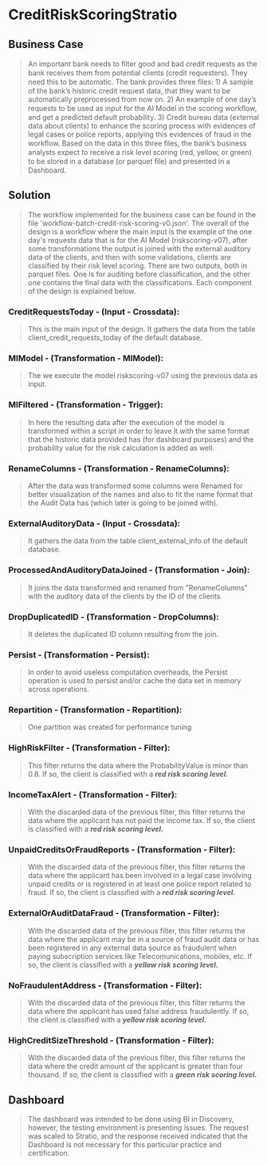 # CreditRiskScoringStratio

## Business Case

> An important bank needs to ﬁlter good and bad credit requests as the bank receives them from potential clients (credit requesters). They need this to be automatic. The bank provides three ﬁles: 1) A sample of the bank’s historic credit request data, that they want to be automatically preprocessed from now on. 2) An example of one day’s requests to be used as input for the AI Model in the scoring workﬂow, and get a predicted default probability. 3) Credit bureau data (external data about clients) to enhance the scoring process with evidences of legal cases or police reports, applying this evidences of fraud in the workﬂow. Based on the data in this three ﬁles, the bank’s business analysts expect to receive a risk level scoring (red, yellow, or green) to be stored in a database (or parquet ﬁle) and presented in a Dashboard.

## Solution

> The workflow implemented for the business case can be found in the file 'workflow-batch-credit-risk-scoring-v0.json'. The overall of the design is a workflow where the main input is the example of the one day's requests data that is for the AI Model (riskscoring-v07), after some transformations the output is joined with the external auditory data of the clients, and then with some validations, clients are classified by their risk level scoring. There are two outputs, both in parquet files. One is for auditing before classification, and the other one contains the final data with the classifications. Each component of the design is explained below.

### CreditRequestsToday - (Input - Crossdata):

> This is the main input of the design. It gathers the data from the table client_credit_requests_today of the default database.

### MlModel - (Transformation - MlModel):

> The we execute the model riskscoring-v07 using the previous data as input.

### MlFiltered - (Transformation - Trigger):

> In here the resulting data after the execution of the model is transformed within a script in order to leave it with the same format that the historic data provided has (for dashboard purposes) and the probability value for the risk calculation is added as well.

### RenameColumns - (Transformation - RenameColumns):

> After the data was transformed some columns were Renamed for better visualization of the names and also to fit the name format that the Audit Data has (which later is going to be joined with).

### ExternalAuditoryData - (Input - Crossdata):

> It gathers the data from the table client_external_info of the default database.

### ProcessedAndAuditoryDataJoined - (Transformation - Join):

> It joins the data transformed and renamed from "RenameColumns" with the auditory data of the clients by the ID of the clients.

### DropDuplicatedID - (Transformation - DropColumns):

> It deletes the duplicated ID column resulting from the join.

### Persist - (Transformation - Persist):

> In order to avoid useless computation overheads, the Persist operation is used to persist and/or cache the data set in memory across operations.

### Repartition - (Transformation - Repartition):

> One partition was created for performance tuning

### HighRiskFilter - (Transformation - Filter):

> This filter returns the data where the ProbabilityValue is minor than 0.8. If so, the client is classified with a ***red risk scoring level.***

### IncomeTaxAlert - (Transformation - Filter):

> With the discarded data of the previous filter, this filter returns the data where the applicant has not paid the income tax. If so, the client is classified with a ***red risk scoring level.***

### UnpaidCreditsOrFraudReports - (Transformation - Filter):

> With the discarded data of the previous filter, this filter returns the data where the applicant has been involved in a legal case involving unpaid credits or is registered in at least one police report related to fraud. If so, the client is classified with a ***red risk scoring level.***

### ExternalOrAuditDataFraud - (Transformation - Filter):

> With the discarded data of the previous filter, this filter returns the data where the applicant may be in a source of fraud audit data or has  been registered in any external data source as fraudulent when paying subscription services like Telecomunications, mobiles, etc. If so, the client is classified with a ***yellow risk scoring level.***

### NoFraudulentAddress - (Transformation - Filter):

> With the discarded data of the previous filter, this filter returns the data where the applicant has used false address fraudulently. If so, the client is classified with a ***yellow risk scoring level.***

### HighCreditSizeThreshold - (Transformation - Filter):

> With the discarded data of the previous filter, this filter returns the data where the credit amount of the applicant is greater than four thousand. If so, the client is classified with a ***green risk scoring level.***

## Dashboard

> The dashboard was intended to be done using BI in Discovery, however, the testing environment is presenting issues. The request was scaled to Stratio, and the response received indicated that the Dashboard is not necessary for this particular practice and certification.
